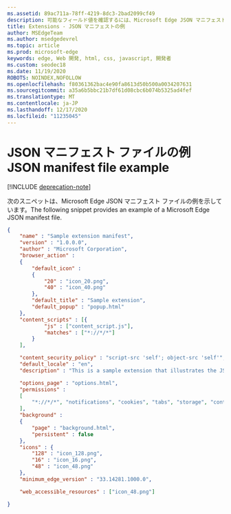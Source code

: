 ```yaml
---
ms.assetid: 89ac711a-78ff-4219-8dc3-2bad2099cf49
description: 可能なフィールド値を確認するには、Microsoft Edge JSON マニフェストの例を参照してください。
title: Extensions - JSON マニフェストの例
author: MSEdgeTeam
ms.author: msedgedevrel
ms.topic: article
ms.prod: microsoft-edge
keywords: edge, Web 開発, html, css, javascript, 開発者
ms.custom: seodec18
ms.date: 11/19/2020
ROBOTS: NOINDEX,NOFOLLOW
ms.openlocfilehash: f80361362bac4e90fa8613d50b500a0034207631
ms.sourcegitcommit: a35a6b5bbc21b7df61d08cbc6b074b5325ad4fef
ms.translationtype: MT
ms.contentlocale: ja-JP
ms.lasthandoff: 12/17/2020
ms.locfileid: "11235045"
---
```

# <span data-ttu-id="c6fe3-104">JSON マニフェスト ファイルの例</span><span class="sxs-lookup"><span data-stu-id="c6fe3-104">JSON manifest file example</span></span>  

[!INCLUDE [deprecation-note](../../includes/deprecation-note.md)]  

<span data-ttu-id="c6fe3-105">次のスニペットは、Microsoft Edge JSON マニフェスト ファイルの例を示しています。</span><span class="sxs-lookup"><span data-stu-id="c6fe3-105">The following snippet provides an example of a Microsoft Edge JSON manifest file.</span></span>

```json
{
    "name" : "Sample extension manifest",
    "version" : "1.0.0.0",
    "author" : "Microsoft Corporation",
    "browser_action" : 
    {
        "default_icon" : 
        {
            "20" : "icon_20.png",
            "40" : "icon_40.png"
        },
        "default_title" : "Sample extension",
        "default_popup" : "popup.html"
    },
    "content_scripts" : [{
            "js" : ["content_script.js"],
            "matches" : ["*://*/*"]
        }
    ],

    "content_security_policy" : "script-src 'self'; object-src 'self'",
    "default_locale" : "en",
    "description" : "This is a sample extension that illustrates the JSON manifest schema",

    "options_page" : "options.html",
    "permissions" : 
    [
        "*://*/*", "notifications", "cookies", "tabs", "storage", "contextMenus", "background"
    ],
    "background" : 
    {
        "page" : "background.html",
        "persistent" : false
    },
    "icons" : {
        "128" : "icon_128.png",
        "16" : "icon_16.png",
        "48" : "icon_48.png"
    },
    "minimum_edge_version" : "33.14281.1000.0",

    "web_accessible_resources" : ["icon_48.png"]

} 
```
